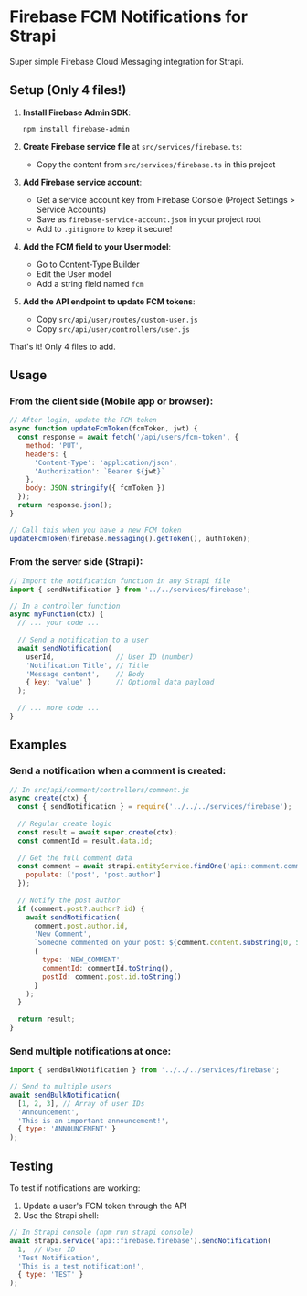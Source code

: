 # Firebase FCM Notifications for Strapi

Super simple Firebase Cloud Messaging integration for Strapi.

## Setup (Only 4 files!)

1. **Install Firebase Admin SDK**:
   ```bash
   npm install firebase-admin
   ```

2. **Create Firebase service file** at `src/services/firebase.ts`:
   - Copy the content from `src/services/firebase.ts` in this project

3. **Add Firebase service account**: 
   - Get a service account key from Firebase Console (Project Settings > Service Accounts)
   - Save as `firebase-service-account.json` in your project root
   - Add to `.gitignore` to keep it secure!

4. **Add the FCM field to your User model**:
   - Go to Content-Type Builder
   - Edit the User model
   - Add a string field named `fcm`

5. **Add the API endpoint to update FCM tokens**:
   - Copy `src/api/user/routes/custom-user.js` 
   - Copy `src/api/user/controllers/user.js`

That's it! Only 4 files to add.

## Usage

### From the client side (Mobile app or browser):

```javascript
// After login, update the FCM token
async function updateFcmToken(fcmToken, jwt) {
  const response = await fetch('/api/users/fcm-token', {
    method: 'PUT',
    headers: {
      'Content-Type': 'application/json',
      'Authorization': `Bearer ${jwt}`
    },
    body: JSON.stringify({ fcmToken })
  });
  return response.json();
}

// Call this when you have a new FCM token
updateFcmToken(firebase.messaging().getToken(), authToken);
```

### From the server side (Strapi):

```javascript
// Import the notification function in any Strapi file
import { sendNotification } from '../../services/firebase';

// In a controller function
async myFunction(ctx) {
  // ... your code ...
  
  // Send a notification to a user
  await sendNotification(
    userId,               // User ID (number)
    'Notification Title', // Title
    'Message content',    // Body
    { key: 'value' }      // Optional data payload
  );
  
  // ... more code ...
}
```

## Examples

### Send a notification when a comment is created:

```javascript
// In src/api/comment/controllers/comment.js
async create(ctx) {
  const { sendNotification } = require('../../../services/firebase');
  
  // Regular create logic
  const result = await super.create(ctx);
  const commentId = result.data.id;
  
  // Get the full comment data
  const comment = await strapi.entityService.findOne('api::comment.comment', commentId, {
    populate: ['post', 'post.author']
  });
  
  // Notify the post author
  if (comment.post?.author?.id) {
    await sendNotification(
      comment.post.author.id,
      'New Comment',
      `Someone commented on your post: ${comment.content.substring(0, 50)}...`,
      {
        type: 'NEW_COMMENT',
        commentId: commentId.toString(),
        postId: comment.post.id.toString()
      }
    );
  }
  
  return result;
}
```

### Send multiple notifications at once:

```javascript
import { sendBulkNotification } from '../../../services/firebase';

// Send to multiple users
await sendBulkNotification(
  [1, 2, 3], // Array of user IDs
  'Announcement',
  'This is an important announcement!',
  { type: 'ANNOUNCEMENT' }
);
```

## Testing

To test if notifications are working:

1. Update a user's FCM token through the API
2. Use the Strapi shell:

```javascript
// In Strapi console (npm run strapi console)
await strapi.service('api::firebase.firebase').sendNotification(
  1,  // User ID
  'Test Notification',
  'This is a test notification!',
  { type: 'TEST' }
);
``` 